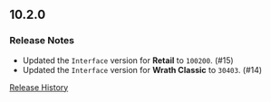 ## 10.2.0

### Release Notes

- Updated the `Interface` version for **Retail** to `100200`. (#15)
- Updated the `Interface` version for **Wrath Classic** to `30403`. (#14)

[Release History](https://github.com/SFX-WoW/Masque_Dominos/wiki/History)
